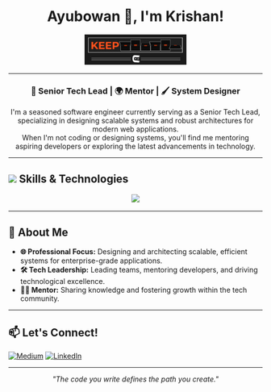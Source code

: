 <h1 align="center">Ayubowan 🙏, I'm Krishan!</h1>

<p align="center">
  <img src="https://raw.githubusercontent.com/KrishanSamarawickrama/PublicFiles/2d1ea464671e3fc7beff99d1653cd09f14318dc5/keep-coding.gif" width="40%" alt="Keep Coding">
</p>

---

<h3 align="center">🚀 Senior Tech Lead | 🌍 Mentor | 🖌️ System Designer</h3>

<p align="center">
I'm a seasoned software engineer currently serving as a Senior Tech Lead, specializing in designing scalable systems and robust architectures for modern web applications.
<br>
When I'm not coding or designing systems, you'll find me mentoring aspiring developers or exploring the latest advancements in technology.
</p>

---

<h2><img src="https://media2.giphy.com/media/QssGEmpkyEOhBCb7e1/giphy.gif?cid=ecf05e47a0n3gi1bfqntqmob8g9aid1oyj2wr3ds3mg700bl&rid=giphy.gif" width="28"> Skills & Technologies</h2>

<div align="center"> 
  <img src="https://skillicons.dev/icons?i=dotnet,cs,visualstudio,rider,git,github,githubactions,md,aws,azure,docker,kubernetes,nginx,postgres,rabbitmq,redis,grafana,prometheus,ts,py" />
</div>

---

<h2>🌟 About Me</h2>
<ul>
  <li><strong>🌐 Professional Focus:</strong> Designing and architecting scalable, efficient systems for enterprise-grade applications.</li>
  <li><strong>🛠 Tech Leadership:</strong> Leading teams, mentoring developers, and driving technological excellence.</li>
  <li><strong>👨‍🏫 Mentor:</strong> Sharing knowledge and fostering growth within the tech community.</li>
</ul>

---

<h2>📫 Let's Connect!</h2>
<p>
  <a href="https://krishan-samarawickrama.medium.com/" target="_blank"><img src="https://img.shields.io/badge/Medium-12100E?style=for-the-badge&logo=medium&logoColor=white" alt="Medium"></a>
  <a href="https://www.linkedin.com/in/krishan-samarawickrama/" target="_blank"><img src="https://img.shields.io/badge/LinkedIn-0077B5?style=for-the-badge&logo=linkedin&logoColor=white" alt="LinkedIn"></a>
</p>

---

<p align="center">
  <em>"The code you write defines the path you create."</em>
</p>

